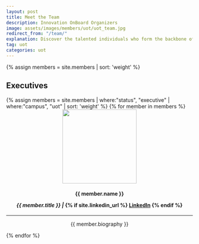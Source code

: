 ```yaml
---
layout: post
title: Meet the Team
description: Innovation OnBoard Organizers
image: assets/images/members/uot/uot_team.jpg
redirect_from: "/team/"
explanation: Discover the talented individuals who form the backbone of our project, working together with passion and dedication to make it a reality.
tag: uot
categories: uot
---
```


{% assign members = site.members | sort: 'weight' %}

<!-- ## Founders
<div class="row">
{% for member in members %}
	{% if member.status == 'founder' %}
	<div class="4u 12u$(small)" style="text-align:center;"><div class="box">
	<img src="{{ member.img | prepend: site.baseurl | prepend: site.url }}" class="img-team" style="width: 200px; height: 200px;">
	<h4>{{ member.name }}
	<p><i>{{ member.title }} | </i>
	{% if site.linkedin_url %}
	<a href="{{ member.linkedin }}" class="icon fa-linkedin" target="_blank"><span class="label">LinkedIn</span></a>
	{% endif %}
	</p>
	</h4>
	<p><i class="fa fa-envelope"></i> <a href="mailto:{{member.email}}">{{member.email}}</a></p>
	<hr>
	<p>{{ member.biography }}</p>
	</div></div> {% endif %}
{% endfor %}
</div> -->

## Executives

<div class="row">
{% assign members = site.members | where:"status", "executive" | where:"campus", "uot" | sort: 'weight' %}
{% for member in members %}
    <div class="4u 12u$(small)" style="text-align:center;">
        <div class="box">
            <img src="{{ member.img | prepend: site.baseurl | prepend: site.url }}" class="img-team" style="width: 200px; height: 200px;">
            <h4>{{ member.name }} 
            <p><i>{{ member.title }} | </i>
            {% if site.linkedin_url %}
                <a href="{{ member.linkedin }}" class="icon fa-linkedin" target="_blank"><span class="label">LinkedIn</span></a>
            {% endif %}
            </p>
            </h4>
            <hr>
            <p>{{ member.biography }}</p> 
        </div>
    </div> 
{% endfor %}
</div>

<!-- ## Board of Advisors
<div class="row">
{% assign members = site.members | where:"status", "board" | sort: 'weight' %}
{% for member in members %}
	<div class="4u 12u$(small)" style="text-align:center;"><div class="box">
	<img src="{{ member.img | prepend: site.baseurl | prepend: site.url }}" class="img-team" style="width: 200px; height: 200px;">
	<h4>{{ member.name }}
	<p><i>{{ member.title }} | </i>
	{% if site.linkedin_url %}
	<a href="{{ member.linkedin }}" class="icon fa-linkedin" target="_blank"><span class="label">LinkedIn</span></a>
	{% endif %}
	</p>
	</h4>
	<hr>
	<p>{{ member.biography }}</p>
	</div></div> {% unless forloop.last %}{% cycle '', '', '</div><div class="row">' %}{% endunless %}
{% endfor %}
</div> -->
<!--
## Mentors
<div class="row">
{% assign members = site.members | where:"status", "mentor" | sort: 'weight' %}
{% for member in members %}
	<div class="4u 12u$(small)" style="text-align:center;"><div class="box">
	<img src="{{ member.img | prepend: site.baseurl | prepend: site.url }}" class="img-team" style="width: 200px; height: 200px;">
	<h4>{{ member.name }}
	<p><i>{{ member.title }} | </i>
	{% if site.linkedin_url %}
	<a href="{{ member.linkedin }}" class="icon fa-linkedin" target="_blank"><span class="label">LinkedIn</span></a>
	{% endif %}
	</p>
	</h4>
	<hr>
	<p>{{ member.biography }}</p>
	</div></div> {% unless forloop.last %}{% cycle '', '', '</div><div class="row">' %}{% endunless %}
{% endfor %}
</div>
 -->
